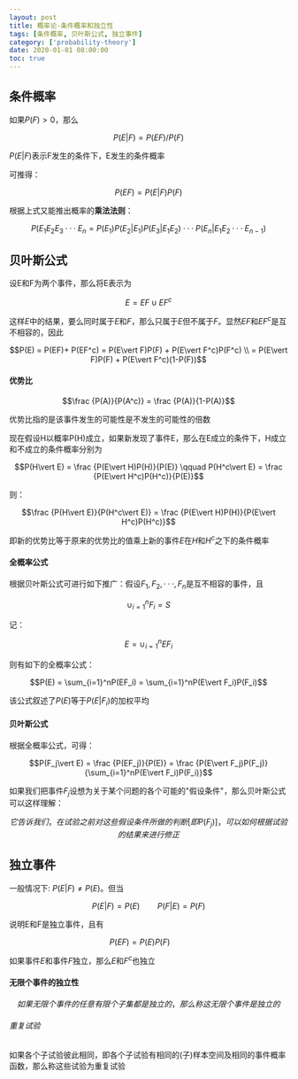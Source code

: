 ```yaml
---
layout: post
title: 概率论-条件概率和独立性
tags: [条件概率, 贝叶斯公式, 独立事件]
category: ['probability-theory']
date: 2020-01-01 08:00:00
toc: true
---
```



## 条件概率

如果$P(F)>0$，那么

$$P(E\vert F) = P(EF)/P(F)$$

$P(E\vert F)$表示F发生的条件下，E发生的条件概率

可推得：

$$P(EF) = P(E\vert F)P(F)$$

根据上式又能推出概率的**乘法法则**：

$$P(E_1E_2E_3···E_n=P(E_1)P(E_2\vert E_1)P(E_3\vert E_1E_2)···P(E_n\vert E_1E_2···E_{n-1})$$

## 贝叶斯公式

设E和F为两个事件，那么将E表示为

$$E = EF \cup EF^c$$

这样$E$中的结果，要么同时属于$E$和$F$，那么只属于$E$但不属于$F$。显然$EF$和$EF^c$是互不相容的，因此

$$P(E) = P(EF)+ P(EF^c) = P(E\vert F)P(F) + P(E\vert F^c)P(F^c) \\ = P(E\vert F)P(F) + P(E\vert F^c)(1-P(F))$$

#### 优势比

$$\frac {P(A)}{P(A^c)} = \frac {P(A)}{1-P(A)}$$

优势比指的是该事件发生的可能性是不发生的可能性的倍数

现在假设H以概率P(H)成立，如果新发现了事件E，那么在E成立的条件下，H成立和不成立的条件概率分别为

$$P(H\vert E) = \frac {P(E\vert H)P(H)}{P(E)} \qquad P(H^c\vert E) = \frac {P(E\vert H^c)P(H^c)}{P(E)}$$

则：

$$\frac {P(H\vert E)}{P(H^c\vert E)} = \frac {P(E\vert H)P(H)}{P(E\vert H^c)P(H^c)}$$

即新的优势比等于原来的优势比的值乘上新的事件$E$在$H$和$H^c$之下的条件概率

#### 全概率公式

根据贝叶斯公式可进行如下推广：假设$F_1,F_2,···,F_n$是互不相容的事件，且

$$\cup_{i=1}^nF_i = S$$

记：

$$E = \cup_{i=1}^nEF_i$$

则有如下的全概率公式：

$$P(E) = \sum_{i=1}^nP(EF_i) = \sum_{i=1}^nP(E\vert F_i)P(F_i)$$

该公式叙述了$P(E)$等于$P(E\vert F_i)$的加权平均

#### 贝叶斯公式
根据全概率公式，可得：

$$P(F_j\vert E) = \frac {P(EF_j)}{P(E)} = \frac {P(E\vert F_j)P(F_j)}{\sum_{i=1}^nP(E\vert F_i)P(F_i)}$$

如果我们把事件$F_j$设想为关于某个问题的各个可能的"假设条件"，那么贝叶斯公式可以这样理解：

$$它告诉我们，在试验之前对这些假设条件所做的判断[即P(F_j)]，可以如何根据试验的结果来进行修正$$

## 独立事件

一般情况下: $P(E\vert F) \neq P(E)$。但当

$$P(E\vert F) = P(E) \qquad P(F\vert E) = P(F)$$

说明E和F是独立事件，且有

$$P(EF) = P(E)P(F) \qquad $$

如果事件$E$和事件$F$独立，那么$E$和$F^c$也独立


#### 无限个事件的独立性

$$如果无限个事件的任意有限个子集都是独立的，那么称这无限个事件是独立的$$

###### 重复试验

如果各个子试验彼此相同，即各个子试验有相同的(子)样本空间及相同的事件概率函数，那么称这些试验为重复试验
